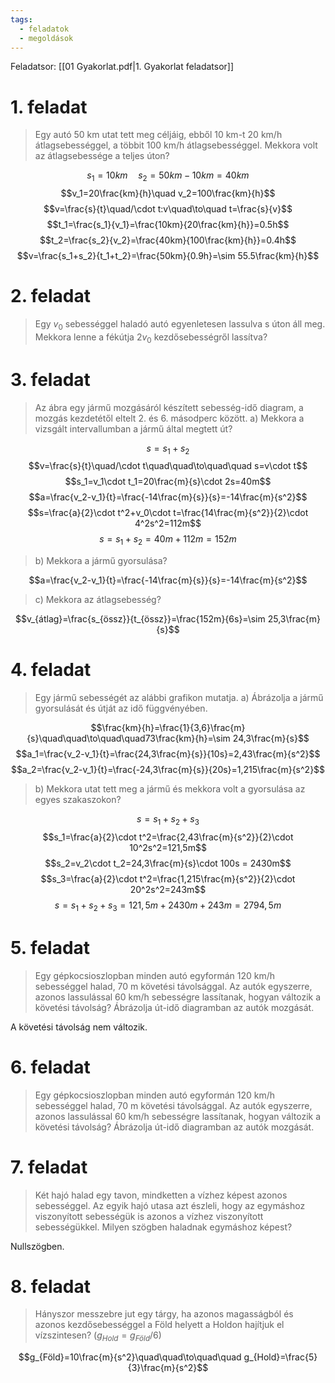 ```yaml
---
tags:
  - feladatok
  - megoldások
---
```


Feladatsor: [[01 Gyakorlat.pdf|1. Gyakorlat feladatsor]]
# 1. feladat
> Egy autó 50 km utat tett meg céljáig, ebből 10 km-t 20 km/h átlagsebességgel, a többit 100 km/h átlagsebességgel. Mekkora volt az átlagsebessége a teljes úton?

$$s_1=10km\quad s_2=50km-10km=40km$$$$v_1=20\frac{km}{h}\quad v_2=100\frac{km}{h}$$
$$v=\frac{s}{t}\quad/\cdot t:v\quad\to\quad t=\frac{s}{v}$$
$$t_1=\frac{s_1}{v_1}=\frac{10km}{20\frac{km}{h}}=0.5h$$
$$t_2=\frac{s_2}{v_2}=\frac{40km}{100\frac{km}{h}}=0.4h$$
$$v=\frac{s_1+s_2}{t_1+t_2}=\frac{50km}{0.9h}=\sim 55.5\frac{km}{h}$$
# 2. feladat
> Egy $v_0$ sebességgel haladó autó egyenletesen lassulva s úton áll meg. Mekkora lenne a fékútja $2v_0$ kezdősebességről lassítva?
# 3. feladat
> Az ábra egy jármű mozgásáról készített sebesség-idő diagram, a mozgás kezdetétől eltelt 2. és 6. másodperc között. 
> a) Mekkora a vizsgált intervallumban a jármű által megtett út?

$$s=s_1+s_2$$
$$v=\frac{s}{t}\quad/\cdot t\quad\quad\to\quad\quad s=v\cdot t$$
$$s_1=v_1\cdot t_1=20\frac{m}{s}\cdot 2s=40m$$
$$a=\frac{v_2-v_1}{t}=\frac{-14\frac{m}{s}}{s}=-14\frac{m}{s^2}$$
$$s=\frac{a}{2}\cdot t^2+v_0\cdot t=\frac{14\frac{m}{s^2}}{2}\cdot 4^2s^2=112m$$
$$s=s_1+s_2=40m+112m=152m$$
> b) Mekkora a jármű gyorsulása?

$$a=\frac{v_2-v_1}{t}=\frac{-14\frac{m}{s}}{s}=-14\frac{m}{s^2}$$

> c) Mekkora az átlagsebesség?

$$v_{átlag}=\frac{s_{össz}}{t_{össz}}=\frac{152m}{6s}=\sim 25,3\frac{m}{s}$$
# 4. feladat
> Egy jármű sebességét az alábbi grafikon mutatja.
> a) Ábrázolja a jármű gyorsulását és útját az idő függvényében.

$$\frac{km}{h}=\frac{1}{3,6}\frac{m}{s}\quad\quad\to\quad\quad73\frac{km}{h}=\sim 24,3\frac{m}{s}$$
$$a_1=\frac{v_2-v_1}{t}=\frac{24,3\frac{m}{s}}{10s}=2,43\frac{m}{s^2}$$
$$a_2=\frac{v_2-v_1}{t}=\frac{-24,3\frac{m}{s}}{20s}=1,215\frac{m}{s^2}$$

> b) Mekkora utat tett meg a jármű és mekkora volt a gyorsulása az egyes szakaszokon?

$$s=s_1+s_2+s_3$$
$$s_1=\frac{a}{2}\cdot t^2=\frac{2,43\frac{m}{s^2}}{2}\cdot 10^2s^2=121,5m$$
$$s_2=v_2\cdot t_2=24,3\frac{m}{s}\cdot 100s = 2430m$$
$$s_3=\frac{a}{2}\cdot t^2=\frac{1,215\frac{m}{s^2}}{2}\cdot 20^2s^2=243m$$
$$s=s_1+s_2+s_3=121,5m+2430m+243m=2794,5m$$
# 5. feladat
> Egy gépkocsioszlopban minden autó egyformán 120 km/h sebességgel halad, 70 m követési távolsággal. Az autók egyszerre, azonos lassulással 60 km/h sebességre lassítanak, hogyan változik a követési távolság? Ábrázolja út-idő diagramban az autók mozgását.

A követési távolság nem változik.
# 6. feladat
> Egy gépkocsioszlopban minden autó egyformán 120 km/h sebességgel halad, 70 m követési távolsággal. Az autók egyszerre, azonos lassulással 60 km/h sebességre lassítanak, hogyan változik a követési távolság? Ábrázolja út-idő diagramban az autók mozgását.
# 7. feladat
> Két hajó halad egy tavon, mindketten a vízhez képest azonos sebességgel. Az egyik hajó utasa azt észleli, hogy az egymáshoz viszonyított sebességük is azonos a vízhez viszonyított sebességükkel. Milyen szögben haladnak egymáshoz képest?

Nullszögben.

# 8. feladat
> Hányszor messzebre jut egy tárgy, ha azonos magasságból és azonos kezdősebességgel a Föld helyett a Holdon hajítjuk el vízszintesen? $(g_{Hold}=g_{Föld}/6)$

$$g_{Föld}=10\frac{m}{s^2}\quad\quad\to\quad\quad g_{Hold}=\frac{5}{3}\frac{m}{s^2}$$